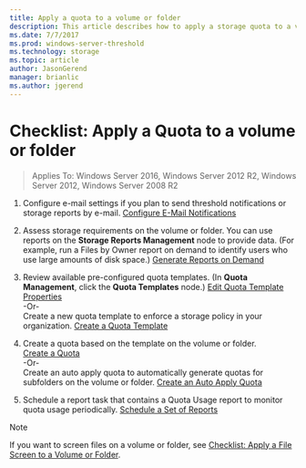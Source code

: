 ```yaml
---
title: Apply a quota to a volume or folder
description: This article describes how to apply a storage quota to a volume or folder 
ms.date: 7/7/2017
ms.prod: windows-server-threshold
ms.technology: storage
ms.topic: article
author: JasonGerend
manager: brianlic
ms.author: jgerend
---
```


# Checklist: Apply a Quota to a volume or folder

> Applies To: Windows Server 2016, Windows Server 2012 R2, Windows Server 2012, Windows Server 2008 R2

1. Configure e-mail settings if you plan to send threshold notifications or storage reports by e-mail. [Configure E-Mail Notifications](configure-email-notifications.md)

2. Assess storage requirements on the volume or folder. You can use reports on the **Storage Reports Management** node to provide data. (For example, run a Files by Owner report on demand to identify users who use large amounts of disk space.) [Generate Reports on Demand](generate-reports-on-demand.md)

3. Review available pre-configured quota templates. (In **Quota Management**, click the **Quota Templates** node.) [Edit Quota Template Properties](edit-quota-template-properties.md) 
<br />-Or- <br /> Create a new quota template to enforce a storage policy in your organization. [Create a Quota Template](create-quota-template.md)

4. Create a quota based on the template on the volume or folder.  
 [Create a Quota](create-quota.md) <br /> -Or- <br /> Create an auto apply quota to automatically generate quotas for subfolders on the volume or folder. [Create an Auto Apply Quota](create-auto-apply-quota.md)

6. Schedule a report task that contains a Quota Usage report to monitor quota usage periodically. [Schedule a Set of Reports](schedule-set-of-reports.md)

> [!Note]
> If you want to screen files on a volume or folder, see [Checklist: Apply a File Screen to a Volume or Folder](checklist-apply-file-screen-to-volume-or-folder.md).











